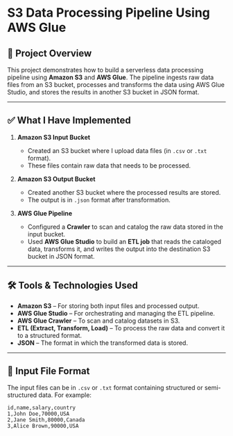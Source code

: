 # S3 Data Processing Pipeline Using AWS Glue

## 📖 Project Overview
This project demonstrates how to build a serverless data processing pipeline using **Amazon S3** and **AWS Glue**. The pipeline ingests raw data files from an S3 bucket, processes and transforms the data using AWS Glue Studio, and stores the results in another S3 bucket in JSON format.

---

## ✅ What I Have Implemented

1. **Amazon S3 Input Bucket**  
   - Created an S3 bucket where I upload data files (in `.csv` or `.txt` format).
   - These files contain raw data that needs to be processed.

2. **Amazon S3 Output Bucket**  
   - Created another S3 bucket where the processed results are stored.
   - The output is in `.json` format after transformation.

3. **AWS Glue Pipeline**  
   - Configured a **Crawler** to scan and catalog the raw data stored in the input bucket.
   - Used **AWS Glue Studio** to build an **ETL job** that reads the cataloged data, transforms it, and writes the output into the destination S3 bucket in JSON format.

---

## 🛠 Tools & Technologies Used

- **Amazon S3** – For storing both input files and processed output.
- **AWS Glue Studio** – For orchestrating and managing the ETL pipeline.
- **AWS Glue Crawler** – To scan and catalog datasets in S3.
- **ETL (Extract, Transform, Load)** – To process the raw data and convert it to a structured format.
- **JSON** – The format in which the transformed data is stored.

---

## 📂 Input File Format

The input files can be in `.csv` or `.txt` format containing structured or semi-structured data. For example:

```csv
id,name,salary,country
1,John Doe,70000,USA
2,Jane Smith,80000,Canada
3,Alice Brown,90000,USA
